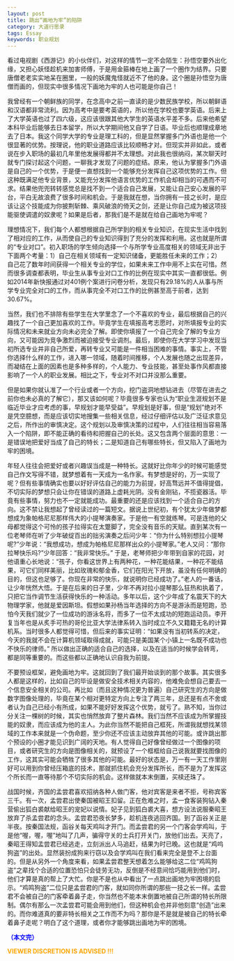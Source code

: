 ```yaml
---
layout: post
title: 跳出“画地为牢”的陷阱
category: 大道行思录
tags: Essay
keywords: 职业规划
---
```



看过电视剧《西游记》的小伙伴们，对这样的情节一定不会陌生：孙悟空要外出化缘，又担心妖怪趁机来加害师傅，于是用金箍棒在地上画了一个圈作为结界。只要唐僧老老实实地呆在圈里，一般的妖魔鬼怪就近不了他的身。这个圈是孙悟空为唐僧而画的，但现实中很多情况下画地为牢的人也可能是你自己！

我曾经有一个朝鲜族的同学，在念高中之前一直读的是少数民族学校，所以朝鲜语和汉语都非常流利。因为高考中是要考英语的，所以他在学校也要学英语。后来上了大学英语也过了四六级，这应该很跟其他大学生的英语水平差不多。后来他希望本科毕业后能够去日本留学，所以大学期间他又自学了日语。毕业后也顺理成章地去了日本。我这个同学大学的专业是理工科的，但是显然掌握多门外语也是他一个很显著的优势。按理说，他的职业道路应该比较顺畅才对。但现实并非如此，或者说在步入职场的最初几年里他发展得都并不太理想。对此我也很纳闷，某次聊天时就专门探讨起这个问题，一聊我才发现了问题的症结。原来，他认为掌握多门外语是自己的一个优势，于是便一直想找到一个能够充分发挥自己这项优势的工作。但这种既满足他专业背景，又能充分发挥他语言优势的工作机会却相当的可遇而不可求。结果他兜兜转转感觉总是找不到一个适合自己发展，又能让自己安心发展的平台，平白无故浪费了很多时间和机会。于是我就在想，当你拥有一技之长时，是应该让这个技能成为你披荆斩棘、乘风破浪的倚天之剑，还是让你自己成为被这项技能驱使调遣的奴隶呢？如果是后者，那我们是不是就在给自己画地为牢呢？

理想情况下，我们每个人都想根据自己所学到的相关专业知识，在现实生活中找到了相对应的工作，从而使自己的专业知识得到了充分的发挥和利用。这也就是所谓的“专业对口”。初入职场的学生倾向选择一个与所学专业高度相关的领域无非出于下面两个考量：1）自己在相关领域有一定知识储备，更能胜任未来的工作；2）自己花了数年时间获得一个相关专业的学位，如果未来工作中用不上实在可惜。然而很多调查都表明，毕业生从事专业对口工作的比例在现实中其实一直都很低。例如2014年新快报通过对401例个案进行问卷分析，发现只有29.18%的人从事与所学专业完全对口的工作，而从事完全不对口工作的比例甚至高于前者，达到30.67%。

当然，我们也不排除有些学生在大学里念了一个不喜欢的专业，最后根据自己的兴趣找了一个自己更加喜欢的工作。毕竟学生在填报高考志愿时，对所填报专业的实际情况和未来就业方向未必完全了解。即使你填报了一个自己完全了解的专业方向，又可能因为竞争激烈而被迫接受专业调剂。最后，即使你在大学学习中发现当初所选专业并非自己所爱，再转专业又可能是一件相当困难的事情。事实上，不管你选择什么样的工作，进入哪一领域，随着时间推移，个人发展也随之出现差异，而凝结在上面的因素也是多种多样的，个人能力、专业技能，甚至处事作风都直接影响了一个人的职业发展。相比之下，专业对不对口并没那么重要。

但是如果你就认准了一个行业或者一个方向，挖门盗洞地想钻进去（尽管在进去之前你也未必真的了解它），那又该如何呢？毕竟很多专家也认为“职业生涯规划不是临近毕业才应考虑的事，早规划才能早受益”。早规划是好事，但是“规划”绝对不是凭空臆想，而是应该切实地搜集一些相关信息，经过仔细评估以及广泛征求意见之后，所作出的审慎决定。这个规划以及审慎决策的过程中，人们往往相当容易落入一个陷阱，即不能正确的看待和把握自己的长处。这又包含两个层面的意思：一是错误地把爱好当成了自己的特长；二是知道自己有哪些特长，但又陷入了画地为牢的困境。

年轻人往往会把爱好或者兴趣误当成是一种特长。这就好比你年少的时候可能感觉自己作文写得不错，就梦想着有一天成为一名作家。有梦想是好的，万一实现了呢？但有些事情确实也要以好好评估自己的能力为前提，好高骛远并不值得提倡，不切实际的梦想只会让你在错误的道路上虚耗光阴。没有金刚钻，不揽瓷器活。毕竟有些事情，努力也不一定就能成功。最重要的还是应该找到一个适合自己的方向。这不禁让我想起了曾经读过的一篇短文。据说上世纪初，有个犹太少年做梦都想成为象帕格尼尼那样伟大的小提琴演奏家。于是他一有空就练琴。可是连他的父母都觉得这个可怜的孩子拉得实在太蹩脚了，完全没有音乐的天赋。直到某次有一位老琴师在听了少年破绽百出的拙劣演奏之后问少年：“你为什么特别想拉小提琴呢?”少年说：“我想成功，想成为帕格尼尼那样出众的小提琴家。”老人又问：“那你拉琴快乐吗?”少年回答：“我非常快乐。” 于是，老琴师把少年带到自家的花园，对他语重心长地说：“孩子，你看这世界上有两种花，一种花能结果，一种花不能结果，可它们同样美丽，比如玫瑰和郁金香，它们在阳光下开放，虽没有任何明确的目的，但这也足够了。你现在非常的快乐，就说明你已经成功了。”老人的一番话，让少年恍然大悟。于是在后来的日子里，少年不再对拉小提琴那么狂热和执着了，只把它当作调节生活获得快乐的一种活动。多年以后，这个少年成了名震天下的大物理学家，他就是爱因斯坦。假想如果孙杨当年选择的方向不是游泳而是短跑，恐怕今天我们就少了一位成功的游泳名将，而多了一位不太成功的短跑运动员。李开复当年也是从炙手可热的哥伦比亚大学法律系转入当时成立不久又籍籍无名的计算机系。当时很多人都觉得可惜，但后来的事实证明：“如果没有当初转系的决定，今天的我就不会在计算机领域取得成就，可能只是美国某个小镇上一名既不成功也不快乐的律师。” 所以做出正确的适合自己的选择，以及在适当的时候学会转弯，都是同等重要的。而这些都以正确地认识自我为前提。

不要预设框架，避免画地为牢。这就回到了我们最开始谈到的那个故事。其实很多人都是这样的，比如自己的毕设是做安全技术相关内容的，他难免会想自己要去一个信息安全相关的公司。再比如（而且这种情况更为普遍）自己研究生的方向是做数字图像处理的，毕竟在某个相对更特定方向上专注了两三年，总还是有点不舍或者认为自己已经小有所成，如果不能好好发挥这个优势，就亏了。熟不知，当你过分关注一棵树的时候，其实也悄然放弃了整片森林。我们当然不应该成为所掌握技能的奴隶，而应该成为他的主人。为此你当然不能把自己框死，所谓我就想找某领域的工作本来就是一个伪命题，至少你还不应该主动放弃其他的可能。或许跳出那个预设的小圈才能见识到广阔的天地。有人觉得自己好像曾经做过一个图像的项目，或者研究生的方向是图像相关的，就预设了一个框框给自己说我就要找图像的工作，这其实可能会牺牲了很多其他的可能。最好的状态是，万一有一天工作里刚好可以用到你曾经压箱底的技术，那就抓住机会充分发挥所长，而不是为了发挥这个所长而一直等待那个不切实际的机会。这样做就本末倒置，买椟还珠了。

战国时候，齐国的孟尝君喜欢招纳各种人做门客，他对宾客是来者不拒，号称宾客三千。有一次，孟尝君出使秦国被昭王扣留。正在危难之时，孟一食客装狗钻入秦营偷出狐白裘献给昭王的宠妃以说情。妃子见到狐白裘大喜，想方设法说服秦昭王放弃了杀孟尝君的念头。孟尝君恐夜长梦多，趁机连夜逃回齐国。到了函谷关正是半夜。按秦国法规，函谷关每天鸡叫才开门。而孟尝君的另一个门客会学鸡叫，于是他“喔，喔，喔”地叫了几声，骗得守关的士兵打开关门，放他们出去。天亮了，秦昭王得知孟尝君已经逃走，立刻派出人马追赶，结果为时已晚。这也就是“鸡呜狗盗”的出处。显然装扮成狗来行窃以及会学鸡叫在我们看来完全是登不上台面的。但是从另外一个角度来看，如果孟尝君整天想着怎么能够给这二位“鸡鸣狗盗”之辈找个合适的位置恐怕只会徒劳无功，反倒是不经意间恰巧能用到他们时，他们才算是真的帮上了大忙。你是不是也从中看出了一点跳出画地为牢困境的启示。“鸡鸣狗盗”二位只是孟尝君的门客，就如同你所谓的那些一技之长一样。孟尝君不会被自己的门客牵着鼻子走，你当然也不能本末倒置地被自己所谓的特长所限制。偶尔有那么一次孟尝君可能会用到他们，但这种机会也并非他刻意“创造”出来的。而你难道真的要非特长相关之工作而不为吗？那你是不是就是被自己的特长牵着鼻子走呢？明白了这个道理，或者你才能够跳出画地为牢的困境。



<span style="color:blue">**（本文完）**</span>

**<span style="color:Orange"> VIEWER DISCRETION IS ADVISED !!! </span>**
